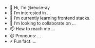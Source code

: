- 👋 Hi, I’m @reuse-ay
- 👀 I’m interested in ...
- 🌱 I’m currently learning frontend stacks.
- 💞️ I’m looking to collaborate on ...
- 📫 How to reach me ...
- 😄 Pronouns: ...
- ⚡ Fun fact: ...

<!---
reuse-ay/reuse-ay is a ✨ special ✨ repository because its `README.md` (this file) appears on your GitHub profile.
You can click the Preview link to take a look at your changes.
--->
